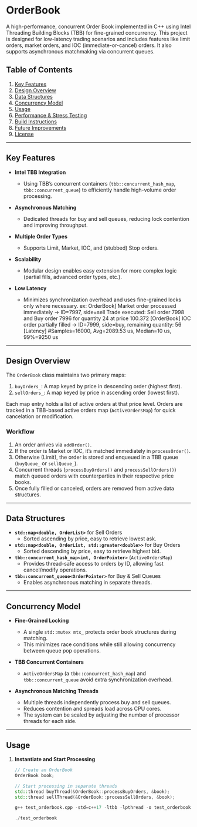 # OrderBook

A high-performance, concurrent Order Book implemented in C++ using Intel Threading Building Blocks (TBB) for fine-grained concurrency. This project is designed for low-latency trading scenarios and includes features like limit orders, market orders, and IOC (immediate-or-cancel) orders. It also supports asynchronous matchmaking via concurrent queues.

## Table of Contents

1. [Key Features](#key-features)  
2. [Design Overview](#design-overview)  
3. [Data Structures](#data-structures)  
4. [Concurrency Model](#concurrency-model)  
5. [Usage](#usage)  
6. [Performance & Stress Testing](#performance--stress-testing)  
7. [Build Instructions](#build-instructions)  
8. [Future Improvements](#future-improvements)  
9. [License](#license)

---

## Key Features

- **Intel TBB Integration**  
  - Using TBB’s concurrent containers (`tbb::concurrent_hash_map`, `tbb::concurrent_queue`) to efficiently handle high-volume order processing.

- **Asynchronous Matching**  
  - Dedicated threads for buy and sell queues, reducing lock contention and improving throughput.

- **Multiple Order Types**  
  - Supports Limit, Market, IOC, and (stubbed) Stop orders.

- **Scalability**  
  - Modular design enables easy extension for more complex logic (partial fills, advanced order types, etc.).

- **Low Latency**  
  - Minimizes synchronization overhead and uses fine-grained locks only where necessary. ex: OrderBook] Market order processed immediately -> ID=7997, side=sell
Trade executed: Sell order 7998 and Buy order 7996 for quantity 24 at price 100.372
[OrderBook] IOC order partially filled -> ID=7999, side=buy, remaining quantity: 56
[Latency] #Samples=16000, Avg=2089.53 us, Median=10 us, 99%=9250 us

---

## Design Overview

The `OrderBook` class maintains two primary maps:
1. `buyOrders_`: A map keyed by price in descending order (highest first).  
2. `sellOrders_`: A map keyed by price in ascending order (lowest first).

Each map entry holds a list of active orders at that price level. Orders are tracked in a TBB-based active orders map (`ActiveOrdersMap`) for quick cancelation or modification.

### Workflow

1. An order arrives via `addOrder()`.  
2. If the order is Market or IOC, it’s matched immediately in `processOrder()`.  
3. Otherwise (Limit), the order is stored and enqueued in a TBB queue (`buyQueue_` or `sellQueue_`).  
4. Concurrent threads (`processBuyOrders()` and `processSellOrders()`) match queued orders with counterparties in their respective price books.  
5. Once fully filled or canceled, orders are removed from active data structures.

---

## Data Structures

- **`std::map<double, OrderList>`** for Sell Orders  
  - Sorted ascending by price, easy to retrieve lowest ask.  
- **`std::map<double, OrderList, std::greater<double>>`** for Buy Orders  
  - Sorted descending by price, easy to retrieve highest bid.  
- **`tbb::concurrent_hash_map<int, OrderPointer>`** (`ActiveOrdersMap`)  
  - Provides thread-safe access to orders by ID, allowing fast cancel/modify operations.  
- **`tbb::concurrent_queue<OrderPointer>`** for Buy & Sell Queues  
  - Enables asynchronous matching in separate threads.

---

## Concurrency Model

- **Fine-Grained Locking**  
  - A single `std::mutex mtx_` protects order book structures during matching.  
  - This minimizes race conditions while still allowing concurrency between queue pop operations.

- **TBB Concurrent Containers**  
  - `ActiveOrdersMap` (a `tbb::concurrent_hash_map`) and `tbb::concurrent_queue` avoid extra synchronization overhead.  

- **Asynchronous Matching Threads**  
  - Multiple threads independently process buy and sell queues.  
  - Reduces contention and spreads load across CPU cores.  
  - The system can be scaled by adjusting the number of processor threads for each side.

---

## Usage

1. **Instantiate and Start Processing**  
   ```cpp
   // Create an OrderBook
   OrderBook book;

   // Start processing in separate threads
   std::thread buyThread(&OrderBook::processBuyOrders, &book);
   std::thread sellThread(&OrderBook::processSellOrders, &book);

   g++ test_orderbook.cpp -std=c++17 -ltbb -lpthread -o test_orderbook

   ./test_orderbook
